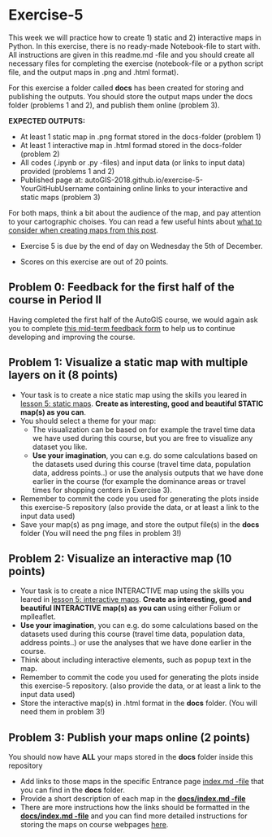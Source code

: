 # Exercise-5

This week we will practice how to create 1) static and 2) interactive maps in Python. In this exercise, there is no ready-made Notebook-file to start with. All instructions are given in this readme.md -file and you should create all necessary files for completing the exercise (notebook-file or a python script file, and the output maps in .png and .html format). 

For this exercise a folder called **docs** has been created for storing and publishing the outputs. You should store the output maps under the docs folder (problems 1 and 2), and publish them online (problem 3).

**EXPECTED OUTPUTS:**
- At least 1 static map in .png format stored in the docs-folder (problem 1)
- At least 1 interactive map in .html formad stored in the docs-folder (problem 2)
- All codes (.ipynb or .py -files) and input data (or links to input data) provided (problems 1 and 2)
- Published page at: autoGIS-2018.github.io/exercise-5-YourGitHubUsername containing online links to your interactive and static maps (problem 3)

For both maps, think a bit about the audience of the map, and pay attention to your cartographic choises. You can read a few useful hints about [what to consider when creating maps from this post](https://www.gislounge.com/ten-things-to-consider-when-making-a-map/). 

- Exercise 5 is due by the end of day on Wednesday the 5th of December.

- Scores on this exercise are out of 20 points. 


## Problem 0: Feedback for the first half of the course in Period II

Having completed the first half of the AutoGIS course, we would again ask you to complete [this mid-term feedback form](https://elomake.helsinki.fi/lomakkeet/84893/lomake.html) to help us
to continue developing and improving the course.



## Problem 1: Visualize a static map with multiple layers on it (8 points)

- Your task is to create a nice static map using the skills you leared in [lesson 5: static maps](https://automating-gis-processes.github.io/2018/notebooks/L5/static_maps.html). **Create as interesting, good and beautiful STATIC map(s) as you can**.
- You should select a theme for your map: 
  - The visualization can be based on for example the travel time data we have used during this course, but you are free to visualize any dataset you like.
  - **Use your imagination**, you can e.g. do some calculations based on the datasets used during this course (travel time data, population data, address points..) or use the analysis outputs that we have done earlier in the course (for example the dominance areas or travel times for shopping centers in Exercise 3). 
- Remember to commit the code you used for generating the plots inside this exercise-5 repository (also provide the data, or at least a link to the input data used)
- Save your map(s) as png image, and store the output file(s) in the **docs** folder (You will need the png files in problem 3!)
  

## Problem 2: Visualize an interactive map (10 points)

- Your task is to create a nice INTERACTIVE map using the skills you leared in [lesson 5: interactive maps](https://automating-gis-processes.github.io/2018/notebooks/L5/interactive-map-folium.html). **Create as interesting, good and beautiful INTERACTIVE map(s) as you can** using either Folium or mplleaflet. 
- **Use your imagination**, you can e.g. do some calculations based on the datasets used during this course (travel time data, population data, address points..) or use the analyses that we have done earlier in the course. 
- Think about including interactive elements, such as popup text in the map.
- Remember to commit the code you used for generating the plots inside this exercise-5 repository. (also provide the data, or at least a link to the input data used)
- Store the interactive map(s) in .html format in the **docs** folder. (You will need them in problem 3!)


## Problem 3: Publish your maps online (2 points)

 You should now have **ALL** your maps stored in the **docs** folder inside this repository
- Add links to those maps in the specific Entrance page [index.md -file](docs/index.md) that you can find in the **docs** folder. 
- Provide a short description of each map in the [**docs/index.md -file**](docs/index.md)
- There are more instructions how the links should be formatted in the [**docs/index.md -file**](docs/index.md) and you can find more detailed instructions for storing the maps on course webpages [here](https://automating-gis-processes.github.io/2018/lessons/L5/share-on-github.html#sharing-interactive-plots-on-github).


